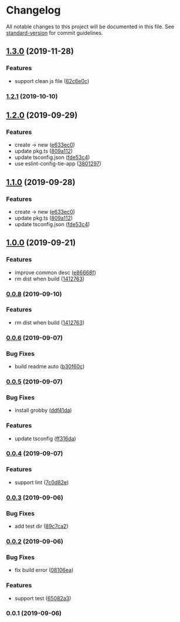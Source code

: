 # Changelog

All notable changes to this project will be documented in this file. See [standard-version](https://github.com/conventional-changelog/standard-version) for commit guidelines.

## [1.3.0](https://github.com/tie-team/tsnl/compare/v1.2.1...v1.3.0) (2019-11-28)


### Features

* support clean js file ([62c6e0c](https://github.com/tie-team/tsnl/commit/62c6e0c))

### [1.2.1](https://github.com/tie-team/tsnl/compare/v1.2.0...v1.2.1) (2019-10-10)

## [1.2.0](https://github.com/leaf-team/tsnl/compare/v1.0.0...v1.2.0) (2019-09-29)


### Features

* create -> new ([e633ec0](https://github.com/leaf-team/tsnl/commit/e633ec0))
* update pkg.ts ([809a112](https://github.com/leaf-team/tsnl/commit/809a112))
* update tsconfig.json ([fde53c4](https://github.com/leaf-team/tsnl/commit/fde53c4))
* use eslint-config-tie-app ([3801297](https://github.com/leaf-team/tsnl/commit/3801297))

## [1.1.0](https://github.com/leaf-team/tsnl/compare/v1.0.0...v1.1.0) (2019-09-28)


### Features

* create -> new ([e633ec0](https://github.com/leaf-team/tsnl/commit/e633ec0))
* update pkg.ts ([809a112](https://github.com/leaf-team/tsnl/commit/809a112))
* update tsconfig.json ([fde53c4](https://github.com/leaf-team/tsnl/commit/fde53c4))

## [1.0.0](https://github.com/leaf-team/tsnl/compare/v0.0.7...v1.0.0) (2019-09-21)


### Features

* improve common desc ([e86668f](https://github.com/leaf-team/tsnl/commit/e86668f))
* rm dist when build ([1412763](https://github.com/leaf-team/tsnl/commit/1412763))

### [0.0.8](https://github.com/forsigner/tsnl/compare/v0.0.7...v0.0.8) (2019-09-10)


### Features

* rm dist when build ([1412763](https://github.com/forsigner/tsnl/commit/1412763))

### [0.0.6](https://github.com/forsigner/tsnl/compare/v0.0.5...v0.0.6) (2019-09-07)


### Bug Fixes

* build readme auto ([b30f60c](https://github.com/forsigner/tsnl/commit/b30f60c))

### [0.0.5](https://github.com/forsigner/tsnl/compare/v0.0.4...v0.0.5) (2019-09-07)


### Bug Fixes

* install grobby ([ddf41da](https://github.com/forsigner/tsnl/commit/ddf41da))


### Features

* update tsconfig ([ff316da](https://github.com/forsigner/tsnl/commit/ff316da))

### [0.0.4](https://github.com/forsigner/tsnl/compare/v0.0.3...v0.0.4) (2019-09-07)


### Features

* support lint ([7c0d82e](https://github.com/forsigner/tsnl/commit/7c0d82e))

### [0.0.3](https://github.com/forsigner/tsnl/compare/v0.0.2...v0.0.3) (2019-09-06)


### Bug Fixes

* add test dir ([89c7ca2](https://github.com/forsigner/tsnl/commit/89c7ca2))

### [0.0.2](https://github.com/forsigner/tsnl/compare/v0.0.1...v0.0.2) (2019-09-06)


### Bug Fixes

* fix build error ([08106ea](https://github.com/forsigner/tsnl/commit/08106ea))


### Features

* support test ([65082a3](https://github.com/forsigner/tsnl/commit/65082a3))

### 0.0.1 (2019-09-06)
